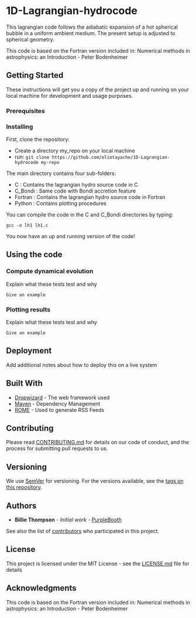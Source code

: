 # 1D-Lagrangian-hydrocode

This lagrangian code follows the adiabatic expansion of a hot spherical bubble in a uniform ambient
medium. The present setup is adjusted to spherical geometry.

This code is based on the Fortran version included in:
			Numerical methods in astrophysics: an Introduction - Peter Bodenheimer


## Getting Started

These instructions will get you a copy of the project up and running on your local machine for development and usage purposes.

### Prerequisites

<!-- What things you need to install the software and how to install them

```
Give examples
```-->


### Installing

<!-- A step by step series of examples that tell you have to get a development env running

Say what the step will be

```
Give the example
```

And repeat

```
until finished
```

End with an example of getting some data out of the system or using it for a little demo
 -->

First, clone the repository:

- Create a directory my_repo on your local machine 
- run: ```git clone https://github.com/eliotayache/1D-Lagrangian-hydrocode my-repo```

The main directory contains four sub-folders:

- C : Contains the lagrangian hydro source code in C
- C_Bondi : Same code with Bondi accretion feature
- Fortran : Contains the lagrangian hydro source code in Fortran
- Python : Contains plotting procedures

You can compile the code in the C and C_Bondi directories by typing:
```
gcc -o lh1 lh1.c
```

You now have an up and running version of the code!

## Using the code

### Compute dynamical evolution

Explain what these tests test and why

```
Give an example
```

### Plotting results

Explain what these tests test and why

```
Give an example
```

## Deployment

Add additional notes about how to deploy this on a live system

## Built With

* [Dropwizard](http://www.dropwizard.io/1.0.2/docs/) - The web framework used
* [Maven](https://maven.apache.org/) - Dependency Management
* [ROME](https://rometools.github.io/rome/) - Used to generate RSS Feeds

## Contributing

Please read [CONTRIBUTING.md](https://gist.github.com/PurpleBooth/b24679402957c63ec426) for details on our code of conduct, and the process for submitting pull requests to us.

## Versioning

We use [SemVer](http://semver.org/) for versioning. For the versions available, see the [tags on this repository](https://github.com/your/project/tags). 

## Authors

* **Billie Thompson** - *Initial work* - [PurpleBooth](https://github.com/PurpleBooth)

See also the list of [contributors](https://github.com/your/project/contributors) who participated in this project.

## License

This project is licensed under the MIT License - see the [LICENSE.md](LICENSE.md) file for details

## Acknowledgments

This code is based on the Fortran version included in:
				Numerical methods in astrophysics: an Introduction - Peter Bodenheimer

